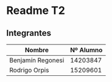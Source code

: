 
# Readme T2

## Integrantes  
| Nombre | Nº Alumno |
|--|--|
| Benjamín Regonesi | 14203847 |
| Rodrigo Orpis | 15209601 |


